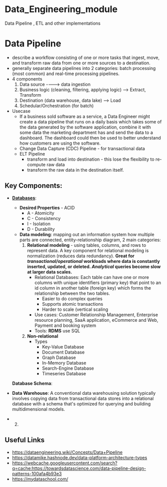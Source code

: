 # Data_Engineering_module
Data Pipeline , ETL and other implementations

# Data Pipeline
- describe a workflow consisting of one or more tasks that ingest, move, and transform raw data from one or more sources to a destination.
- generally separate data pipelines into 2 categories: batch processing (most common) and real-time processing pipelines.
- 4 components
  1. Data source   ----> data ingestion
  2. Business logic (cleaning, filtering, applying logic)  --> Extract, Transform
  3. Destination (data warehouse, data lake) --> Load
  4. Schedular/Orchestration (for batch)
- Usecase
  - If a business sold software as a service, a Data Engineer might create a data pipeline that runs on a daily basis which takes some of the data generated by the software application, combine it with some data the marketing department has and send the data to a dashboard. The dashboard could then be used to better understand how customers are using the software.
  - Change Data Capture (CDC) Pipeline - for transactional data
  - ELT Pipeline
    - transform and load into destination - this lose the flexibility to re-compute raw data
    - transform the raw data in the destination itself.



## Key Components:
- **[Databases](https://youtu.be/JZfeeyP-tCM)**:
  - **Desired Properties** - ACID
    - A - Atomicity
    - C - Consistency
    - I - Isolation
    - D - Durability
  - **Data modeling**: mapping out an information system how multiple parts are connected, entity-relationship diagram, 2 main categories:
    1. **Relational modeling** - using tables, columns, and rows to represent data.  A key component for relational modeling is normalization (reduces data redundancy).  **Great for *transactional/operational* workloads where data is constantly inserted, updated, or deleted. *Analytical* queries become slow at larger data scales.**
        - Relational Databases:  Each table can have one or more columns with unique identifiers (primary key) that point to an id column in another table (foreign key) which forms the relationship between the two tables.
            - Easier to do complex queries
            - Supports atomic transactions
            - Harder to scale (vertical scaling
        - Use cases: Customer Relationship Management, Enterprise resource planning, SaaA application, eCommerce and Web, Payment and booking system
        - Tools: **RDMS** use SQL 
    2. **Non-relational**
        - Types
            - Key-Value Database
            - Document Database
            - Graph Database
            - In-Memory Database
            - Search-Engine Database
            - Timeseries Database
  
  **Database Schema**:
- **Data Warehouse**: A conventional data warehousing solution typically involves copying data from transactional data stores into a relational database with a schema that's optimized for querying and building multidimensional models.
- 2. 


## Useful Links
- https://dataengineering.wiki/Concepts/Data+Pipeline
- https://datamike.hashnode.dev/data-platform-architecture-types
- https://webcache.googleusercontent.com/search?q=cache:https://towardsdatascience.com/data-pipeline-design-patterns-100afa4b93e3
- https://mydataschool.com/


